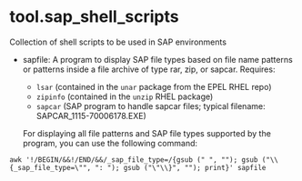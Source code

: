 # tool.sap_shell_scripts
Collection of shell scripts to be used in SAP environments

- sapfile: A program to display SAP file types based on file name patterns or patterns inside a file archive of type rar, zip, or sapcar.
  Requires:
  - `lsar` (contained in the `unar` package from the EPEL RHEL repo)
  - `zipinfo` (contained in the `unzip` RHEL package)
  - `sapcar` (SAP program to handle sapcar files; typical filename: SAPCAR_1115-70006178.EXE)
  
  For displaying all file patterns and SAP file types supported by the program, you can use the following command:
```
awk '!/BEGIN/&&!/END/&&/_sap_file_type=/{gsub (" ", ""); gsub ("\\{_sap_file_type=\"", ": "); gsub ("\"\\}", ""); print}' sapfile
```
